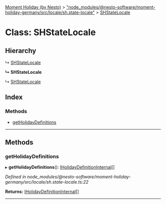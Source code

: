 [Moment Holiday (by Nesto)](../README.md) > ["node_modules/@nesto-software/moment-holiday-germany/src/locale/sh.state-locale"](../modules/_node_modules__nesto_software_moment_holiday_germany_src_locale_sh_state_locale_.md) > [SHStateLocale](../classes/_node_modules__nesto_software_moment_holiday_germany_src_locale_sh_state_locale_.shstatelocale.md)

# Class: SHStateLocale

## Hierarchy

↳  [SHStateLocale](_node_modules__nesto_software_moment_holiday_germany_src_locale_sh_state_locale_.shstatelocale.md)

**↳ SHStateLocale**

↳  [SHStateLocale](_node_modules__nesto_software_moment_holiday_germany_src_locale_sh_state_locale_.shstatelocale.md)

## Index

### Methods

* [getHolidayDefinitions](_node_modules__nesto_software_moment_holiday_germany_src_locale_sh_state_locale_.shstatelocale.md#getholidaydefinitions)

---

## Methods

<a id="getholidaydefinitions"></a>

###  getHolidayDefinitions

▸ **getHolidayDefinitions**(): [IHolidayDefinitionInternal](../interfaces/_node_modules__nesto_software_moment_holiday_core_src_holiday_definition_interface_.iholidaydefinitioninternal.md)[]

*Defined in node_modules/@nesto-software/moment-holiday-germany/src/locale/sh.state-locale.ts:22*

**Returns:** [IHolidayDefinitionInternal](../interfaces/_node_modules__nesto_software_moment_holiday_core_src_holiday_definition_interface_.iholidaydefinitioninternal.md)[]

___

